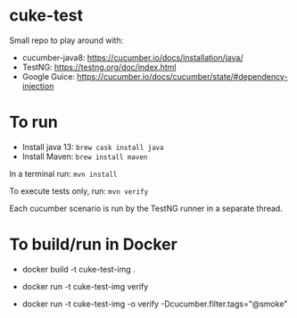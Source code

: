 # cuke-test
Small repo to play around with:

* cucumber-java8: https://cucumber.io/docs/installation/java/
* TestNG: https://testng.org/doc/index.html
* Google Guice: https://cucumber.io/docs/cucumber/state/#dependency-injection


# To run
* Install java 13: <code>brew cask install java</code>
* Install Maven: <code>brew install maven</code>

In a terminal run:
<code>mvn install</code>

To execute tests only, run:
<code>mvn verify</code>

Each cucumber scenario is run by the TestNG runner in a separate thread.

# To build/run in Docker
* docker build -t cuke-test-img .

* docker run -t cuke-test-img verify

* docker run -t cuke-test-img -o verify -Dcucumber.filter.tags="@smoke"
